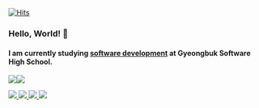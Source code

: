[![Hits](https://hits.seeyoufarm.com/api/count/incr/badge.svg?url=https%3A%2F%2Fgithub.com%2Fl4ven&count_bg=%23202020&title_bg=%23404040&icon=&icon_color=%23E7E7E7&title=hits&edge_flat=false)](https://github.com/L4VEN)

### Hello, World! 👋

<!-- Use banner
https://www.canva.com/create/banners/
-->

#### I am currently studying [software development](https://github.com/L4VEN) at Gyeongbuk Software High School. <br/>


<!--![Anurag's GitHub stats](https://github-readme-stats.vercel.app/api?username=l4ven&show_icons=true&theme=dark)-->
<img src="https://github-readme-stats.vercel.app/api?username=l4ven&theme=dark&bg_color=00000000&border_color=00000000" /><img src="https://github-readme-stats.vercel.app/api/top-langs/?username=l4ven&layout=compact&theme=dark&bg_color=00000000&border_color=00000000" />


<div>
  <a href="https://url.kr/nij6q2" target="_blank">
    <img src="https://img.shields.io/badge/Notion-404040?style=for-the-badge&logo=notion&logoColor=white"/>
  </a>
  <a href="https://discord.com/users/536079116450004993" target="_blank">    
    <img src="https://img.shields.io/badge/Discord-7289da?style=for-the-badge&logo=discord&logoColor=white"/>
  </a>
  <a href="https://www.instagram.com/laven_dev/" target="_blank">
    <img src="https://img.shields.io/badge/Instagram-eb347a?style=for-the-badge&logo=instagram&logoColor=white"/>
  </a>
  <a href="mailto:"pllo13551@gmail.com">    
    <img src="https://img.shields.io/badge/gmail-d6290b?style=for-the-badge&logo=gmail&logoColor=white""/>
  </a>
</div>

